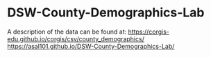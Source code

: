 # DSW-County-Demographics-Lab
A description of the data can be found at: https://corgis-edu.github.io/corgis/csv/county_demographics/
https://asal101.github.io/DSW-County-Demographics-Lab/
